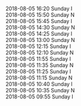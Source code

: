 2018-08-05 16:20 Sunday  I  
2018-08-05 15:50 Sunday  N  
2018-08-05 15:45 Sunday  I  
2018-08-05 14:30 Sunday  N  
2018-08-05 14:25 Sunday  I  
2018-08-05 13:00 Sunday  N  
2018-08-05 12:15 Sunday  I  
2018-08-05 12:10 Sunday  N  
2018-08-05 11:55 Sunday  I  
2018-08-05 11:35 Sunday  N  
2018-08-05 11:25 Sunday  I  
2018-08-05 11:15 Sunday  N  
2018-08-05 10:40 Sunday  I  
2018-08-05 10:35 Sunday  N  
2018-08-05 09:55 Sunday  I  

